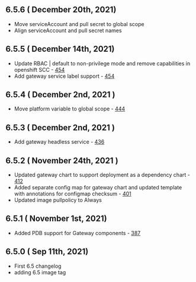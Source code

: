 ## 6.5.6 ( December 20th, 2021)
* Move serviceAccount and pull secret to global scope
* Align serviceAccount and pull secret names
## 6.5.5 ( December 14th, 2021)
* Update RBAC | default to non-privilege mode and remove capabilities in openshift SCC - [454](https://github.com/aquasecurity/aqua-helm/pull/454)
* Add gateway service label support - [454](https://github.com/aquasecurity/aqua-helm/pull/454)

## 6.5.4 ( December 2nd, 2021 )
* Move platform variable to global scope - [444](https://github.com/aquasecurity/aqua-helm/pull/444)
## 6.5.3 ( December 2nd, 2021 )
* Add gateway headless service - [436](https://github.com/aquasecurity/aqua-helm/pull/436)
## 6.5.2 ( November 24th, 2021 )
* Updated gateway chart to support deployment as a dependency chart - [412](https://github.com/aquasecurity/aqua-helm/pull/412)
* Added separate config map for gateway chart and updated template with annotations for configmap checksum - [401](https://github.com/aquasecurity/aqua-helm/pull/401)
* Updated image pullpolicy to Always
## 6.5.1 ( November 1st, 2021)
* Added PDB support for Gateway components - [387](https://github.com/aquasecurity/aqua-helm/pull/387)
## 6.5.0 ( Sep 11th, 2021)
* First 6.5 changelog
* adding 6.5 image tag
